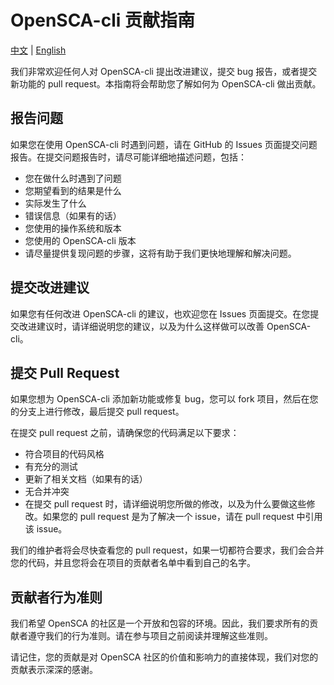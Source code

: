 # OpenSCA-cli 贡献指南

[中文](./CONTRIBUTING-zh_CN.md) | [English](./CONTRIBUTING.md)

我们非常欢迎任何人对 OpenSCA-cli 提出改进建议，提交 bug 报告，或者提交新功能的 pull request。本指南将会帮助您了解如何为 OpenSCA-cli 做出贡献。

## 报告问题

如果您在使用 OpenSCA-cli 时遇到问题，请在 GitHub 的 Issues 页面提交问题报告。在提交问题报告时，请尽可能详细地描述问题，包括：

- 您在做什么时遇到了问题
- 您期望看到的结果是什么
- 实际发生了什么
- 错误信息（如果有的话）
- 您使用的操作系统和版本
- 您使用的 OpenSCA-cli 版本
- 请尽量提供复现问题的步骤，这将有助于我们更快地理解和解决问题。

## 提交改进建议

如果您有任何改进 OpenSCA-cli 的建议，也欢迎您在 Issues 页面提交。在您提交改进建议时，请详细说明您的建议，以及为什么这样做可以改善 OpenSCA-cli。

## 提交 Pull Request

如果您想为 OpenSCA-cli 添加新功能或修复 bug，您可以 fork 项目，然后在您的分支上进行修改，最后提交 pull request。

在提交 pull request 之前，请确保您的代码满足以下要求：

- 符合项目的代码风格
- 有充分的测试
- 更新了相关文档（如果有的话）
- 无合并冲突
- 在提交 pull request 时，请详细说明您所做的修改，以及为什么要做这些修改。如果您的 pull request 是为了解决一个 issue，请在 pull request 中引用该 issue。

我们的维护者将会尽快查看您的 pull request，如果一切都符合要求，我们会合并您的代码，并且您将会在项目的贡献者名单中看到自己的名字。

## 贡献者行为准则

我们希望 OpenSCA 的社区是一个开放和包容的环境。因此，我们要求所有的贡献者遵守我们的行为准则。请在参与项目之前阅读并理解这些准则。

请记住，您的贡献是对 OpenSCA 社区的价值和影响力的直接体现，我们对您的贡献表示深深的感谢。